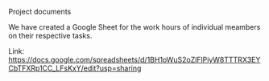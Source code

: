 Project documents

We have created a Google Sheet for the work hours of individual meambers on their respective tasks.

Link: https://docs.google.com/spreadsheets/d/1BH1oWuS2oZlFlPiyW8TTTRX3EYCbTFXRp1CC_LFsKxY/edit?usp=sharing
